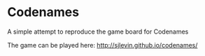 # Codenames
A simple attempt to reproduce the game board for Codenames

The game can be played here: http://sjlevin.github.io/codenames/
